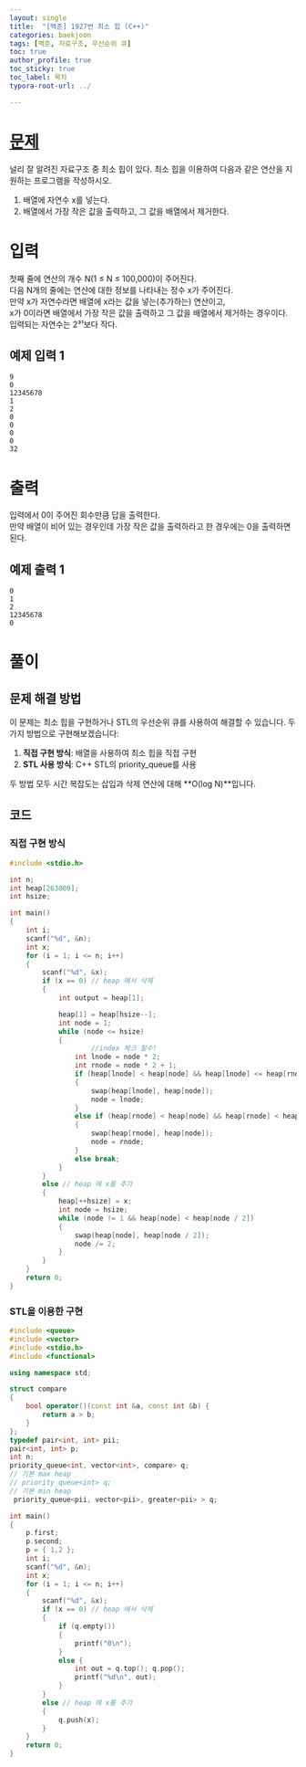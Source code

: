 ```yaml
---
layout: single
title:  "[백준] 1927번 최소 힙 (C++)"
categories: baekjoon
tags: [백준, 자료구조, 우선순위 큐]
toc: true
author_profile: true
toc_sticky: true
toc_label: 목차
typora-root-url: ../

---
```


# [문제](https://www.acmicpc.net/problem/1927)

널리 잘 알려진 자료구조 중 최소 힙이 있다. 최소 힙을 이용하여 다음과 같은 연산을 지원하는 프로그램을 작성하시오.

1. 배열에 자연수 x를 넣는다.
2. 배열에서 가장 작은 값을 출력하고, 그 값을 배열에서 제거한다.

# 입력

첫째 줄에 연산의 개수 N(1 ≤ N ≤ 100,000)이 주어진다.  
다음 N개의 줄에는 연산에 대한 정보를 나타내는 정수 x가 주어진다.  
만약 x가 자연수라면 배열에 x라는 값을 넣는(추가하는) 연산이고,  
x가 0이라면 배열에서 가장 작은 값을 출력하고 그 값을 배열에서 제거하는 경우이다.  
입력되는 자연수는 2³¹보다 작다.

## 예제 입력 1
```
9
0
12345678
1
2
0
0
0
0
32
```

# 출력

입력에서 0이 주어진 회수만큼 답을 출력한다.  
만약 배열이 비어 있는 경우인데 가장 작은 값을 출력하라고 한 경우에는 0을 출력하면 된다.

## 예제 출력 1
```
0
1
2
12345678
0
```

# 풀이

## 문제 해결 방법

이 문제는 최소 힙을 구현하거나 STL의 우선순위 큐를 사용하여 해결할 수 있습니다. 두 가지 방법으로 구현해보겠습니다:

1. **직접 구현 방식**: 배열을 사용하여 최소 힙을 직접 구현
2. **STL 사용 방식**: C++ STL의 priority_queue를 사용

두 방법 모두 시간 복잡도는 삽입과 삭제 연산에 대해 **O(log N)**입니다.

## 코드

### 직접 구현 방식

```c++
#include <stdio.h>

int n;
int heap[263000];
int hsize;

int main()
{
    int i;
    scanf("%d", &n);
    int x;
    for (i = 1; i <= n; i++)
    {
        scanf("%d", &x);
        if (x == 0) // heap 에서 삭제
        {
            int output = heap[1];

            heap[1] = heap[hsize--];
            int node = 1;
            while (node <= hsize)
            {
                    //index 체크 필수!
                int lnode = node * 2;
                int rnode = node * 2 + 1;
                if (heap[lnode] < heap[node] && heap[lnode] <= heap[rnode])
                {
                    swap(heap[lnode], heap[node]);
                    node = lnode;
                }
                else if (heap[rnode] < heap[node] && heap[rnode] < heap[lnode])
                {
                    swap(heap[rnode], heap[node]);
                    node = rnode;
                }
                else break;
            }
        }
        else // heap 에 x를 추가
        {
            heap[++hsize] = x;
            int node = hsize;
            while (node != 1 && heap[node] < heap[node / 2])
            {
                swap(heap[node], heap[node / 2]);
                node /= 2;
            }
        }
    }
    return 0;
}
```

### STL을 이용한 구현

```c++
#include <queue>
#include <vector>
#include <stdio.h>
#include <functional>

using namespace std;

struct compare
{
    bool operator()(const int &a, const int &b) {
        return a > b;
    }
};
typedef pair<int, int> pii;
pair<int, int> p;
int n;
priority_queue<int, vector<int>, compare> q;
// 기본 max heap
// priority_queue<int> q;
// 기본 min heap
 priority_queue<pii, vector<pii>, greater<pii> > q;

int main()
{
    p.first;
    p.second;
    p = { 1,2 };
    int i;
    scanf("%d", &n);
    int x;
    for (i = 1; i <= n; i++)
    {
        scanf("%d", &x);
        if (x == 0) // heap 에서 삭제
        {
            if (q.empty())
            {
                printf("0\n");
            }
            else {
                int out = q.top(); q.pop();
                printf("%d\n", out);
            }
        }
        else // heap 에 x를 추가
        {
            q.push(x);
        }
    }
    return 0;
}
```
